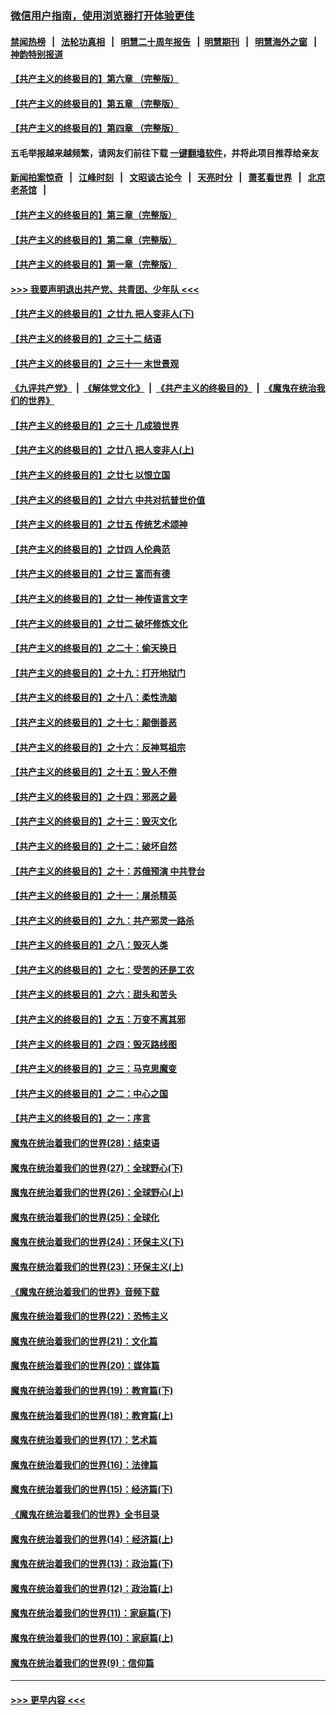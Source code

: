 ### [微信用户指南，使用浏览器打开体验更佳](https://github.com/gfw-breaker/banned-news1/blob/master/indexes/wechat-guide.md?t=0)
#### [禁闻热榜](热点新闻.md?t=0)  &nbsp;&nbsp;|&nbsp;&nbsp; [法轮功真相](https://github.com/gfw-breaker/truth/blob/master/README.md?t=0) &nbsp;&nbsp;|&nbsp;&nbsp; [明慧二十周年报告](https://github.com/gfw-breaker/mh-reports/blob/master/README.md?t=0) &nbsp;&nbsp;|&nbsp;&nbsp;[明慧期刊](https://github.com/gfw-breaker/mh-qikan) &nbsp;&nbsp;|&nbsp;&nbsp; [明慧海外之窗](https://github.com/gfw-breaker/mh-news/blob/master/README.md?t=0) &nbsp;&nbsp;|&nbsp;&nbsp; [神韵特别报道](https://github.com/gfw-breaker/mh-news/blob/master/shenyun.md?t=0)
#### [【共产主义的终极目的】第六章 （完整版）](../pages/nsc422/n11428913.md?t=02091255) 
#### [【共产主义的终极目的】第五章 （完整版）](../pages/nsc422/n11428912.md?t=02091255) 
#### [【共产主义的终极目的】第四章 （完整版）](../pages/nsc422/n11428907.md?t=02091255) 
#### 五毛举报越来越频繁，请网友们前往下载 [一键翻墙软件](https://github.com/gfw-breaker/ssr-accounts)，并将此项目推荐给亲友
#### [新闻拍案惊奇](https://github.com/gfw-breaker/banned-news1/blob/master/pages/link4.md) &nbsp;&nbsp;|&nbsp;&nbsp; [江峰时刻](https://github.com/gfw-breaker/banned-news1/blob/master/pages/link4.md) &nbsp;&nbsp;|&nbsp;&nbsp; [文昭谈古论今](https://github.com/gfw-breaker/banned-news1/blob/master/pages/link4.md) &nbsp;&nbsp;|&nbsp;&nbsp; [天亮时分](https://github.com/gfw-breaker/banned-news1/blob/master/pages/link4.md) &nbsp;&nbsp;|&nbsp;&nbsp; [萧茗看世界](https://github.com/gfw-breaker/banned-news1/blob/master/pages/link4.md) &nbsp;&nbsp;|&nbsp;&nbsp; [北京老茶馆](https://github.com/gfw-breaker/banned-news1/blob/master/pages/link4.md) &nbsp;&nbsp;|&nbsp;&nbsp; 
#### [【共产主义的终极目的】第三章（完整版）](../pages/nsc422/n11428848.md?t=02091255) 
#### [【共产主义的终极目的】第二章（完整版）](../pages/nsc422/n11428831.md?t=02091255) 
#### [【共产主义的终极目的】第一章（完整版）](../pages/nsc422/n11417651.md?t=02091255) 
#### [>>> 我要声明退出共产党、共青团、少年队 <<<](https://github.com/begood0513/goodnews/blob/master/quit/letter.md) 
#### [【共产主义的终极目的】之廿九 把人变非人(下)](../pages/nsc422/n11344140.md?t=02091255) 
#### [【共产主义的终极目的】之三十二 结语](../pages/nsc422/n11360535.md?t=02091255) 
#### [【共产主义的终极目的】之三十一 末世景观](../pages/nsc422/n11351129.md?t=02091255) 
#### [《九评共产党》](https://github.com/begood0513/9ping.md/blob/master/README.md) &nbsp;|&nbsp; [《解体党文化》](../../../../jtdwh.md/blob/master/README.md)  &nbsp;|&nbsp; [《共产主义的终极目的》](../../../../gczydzjmd.md/blob/master/README.md) &nbsp;|&nbsp; [《魔鬼在统治我们的世界》](../../../../mgztzwmdsj.md/blob/master/README.md) 
#### [【共产主义的终极目的】之三十 几成狼世界](../pages/nsc422/n11348280.md?t=02091255) 
#### [【共产主义的终极目的】之廿八 把人变非人(上)](../pages/nsc422/n11340492.md?t=02091255) 
#### [【共产主义的终极目的】之廿七 以恨立国](../pages/nsc422/n11336944.md?t=02091255) 
#### [【共产主义的终极目的】之廿六 中共对抗普世价值](../pages/nsc422/n11324785.md?t=02091255) 
#### [【共产主义的终极目的】之廿五 传统艺术颂神](../pages/nsc422/n11296396.md?t=02091255) 
#### [【共产主义的终极目的】之廿四 人伦典范](../pages/nsc422/n11296397.md?t=02091255) 
#### [【共产主义的终极目的】之廿三 富而有德](../pages/nsc422/n11283598.md?t=02091255) 
#### [【共产主义的终极目的】之廿一 神传语言文字](../pages/nsc422/n11263265.md?t=02091255) 
#### [【共产主义的终极目的】之廿二 破坏修炼文化](../pages/nsc422/n11245728.md?t=02091255) 
#### [【共产主义的终极目的】之二十：偷天换日](../pages/nsc422/n11238846.md?t=02091255) 
#### [【共产主义的终极目的】之十九：打开地狱门](../pages/nsc422/n11206376.md?t=02091255) 
#### [【共产主义的终极目的】之十八：柔性洗脑](../pages/nsc422/n11199994.md?t=02091255) 
#### [【共产主义的终极目的】之十七：颠倒善恶](../pages/nsc422/n11179782.md?t=02091255) 
#### [【共产主义的终极目的】之十六：反神骂祖宗](../pages/nsc422/n11166798.md?t=02091255) 
#### [【共产主义的终极目的】之十五：毁人不倦](../pages/nsc422/n11166792.md?t=02091255) 
#### [【共产主义的终极目的】之十四：邪恶之最](../pages/nsc422/n11150249.md?t=02091255) 
#### [【共产主义的终极目的】之十三：毁灭文化](../pages/nsc422/n11135227.md?t=02091255) 
#### [【共产主义的终极目的】之十二：破坏自然](../pages/nsc422/n11135214.md?t=02091255) 
#### [【共产主义的终极目的】之十：苏俄预演 中共登台](../pages/nsc422/n11118424.md?t=02091255) 
#### [【共产主义的终极目的】之十一：屠杀精英](../pages/nsc422/n11118442.md?t=02091255) 
#### [【共产主义的终极目的】之九：共产邪灵一路杀](../pages/nsc422/n11114139.md?t=02091255) 
#### [【共产主义的终极目的】之八：毁灭人类](../pages/nsc422/n11108503.md?t=02091255) 
#### [【共产主义的终极目的】之七：受苦的还是工农](../pages/nsc422/n11101809.md?t=02091255) 
#### [【共产主义的终极目的】之六：甜头和苦头](../pages/nsc422/n11096971.md?t=02091255) 
#### [【共产主义的终极目的】之五：万变不离其邪](../pages/nsc422/n11091285.md?t=02091255) 
#### [【共产主义的终极目的】之四：毁灭路线图](../pages/nsc422/n11086284.md?t=02091255) 
#### [【共产主义的终极目的】之三：马克思魔变](../pages/nsc422/n11061941.md?t=02091255) 
#### [【共产主义的终极目的】之二：中心之国](../pages/nsc422/n11047728.md?t=02091255) 
#### [【共产主义的终极目的】之一：序言](../pages/nsc422/n11086077.md?t=02091255) 
#### [魔鬼在统治着我们的世界(28)：结束语](../pages/nsc422/n10936246.md?t=02091255) 
#### [魔鬼在统治着我们的世界(27)：全球野心(下)](../pages/nsc422/n10928319.md?t=02091255) 
#### [魔鬼在统治着我们的世界(26)：全球野心(上)](../pages/nsc422/n10900318.md?t=02091255) 
#### [魔鬼在统治着我们的世界(25)：全球化](../pages/nsc422/n10788205.md?t=02091255) 
#### [魔鬼在统治着我们的世界(24)：环保主义(下)](../pages/nsc422/n10695307.md?t=02091255) 
#### [魔鬼在统治着我们的世界(23)：环保主义(上)](../pages/nsc422/n10688613.md?t=02091255) 
#### [《魔鬼在统治着我们的世界》音频下载](../pages/nsc422/n10635553.md?t=02091255) 
#### [魔鬼在统治着我们的世界(22)：恐怖主义](../pages/nsc422/n10614727.md?t=02091255) 
#### [魔鬼在统治着我们的世界(21)：文化篇](../pages/nsc422/n10597706.md?t=02091255) 
#### [魔鬼在统治着我们的世界(20)：媒体篇](../pages/nsc422/n10586579.md?t=02091255) 
#### [魔鬼在统治着我们的世界(19)：教育篇(下)](../pages/nsc422/n10564808.md?t=02091255) 
#### [魔鬼在统治着我们的世界(18)：教育篇(上)](../pages/nsc422/n10526970.md?t=02091255) 
#### [魔鬼在统治着我们的世界(17)：艺术篇](../pages/nsc422/n10499093.md?t=02091255) 
#### [魔鬼在统治着我们的世界(16)：法律篇](../pages/nsc422/n10485969.md?t=02091255) 
#### [魔鬼在统治着我们的世界(15)：经济篇(下)](../pages/nsc422/n10469975.md?t=02091255) 
#### [《魔鬼在统治着我们的世界》全书目录](../pages/nsc422/n10464261.md?t=02091255) 
#### [魔鬼在统治着我们的世界(14)：经济篇(上)](../pages/nsc422/n10457370.md?t=02091255) 
#### [魔鬼在统治着我们的世界(13)：政治篇(下)](../pages/nsc422/n10448270.md?t=02091255) 
#### [魔鬼在统治着我们的世界(12)：政治篇(上)](../pages/nsc422/n10444576.md?t=02091255) 
#### [魔鬼在统治着我们的世界(11)：家庭篇(下)](../pages/nsc422/n10440961.md?t=02091255) 
#### [魔鬼在统治着我们的世界(10)：家庭篇(上)](../pages/nsc422/n10435448.md?t=02091255) 
#### [魔鬼在统治着我们的世界(9)：信仰篇](../pages/nsc422/n10432159.md?t=02091255) 

----
#### [ >>> 更早内容 <<< ](../indexes/nsc422-earlier.md)
